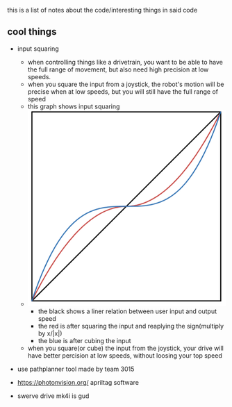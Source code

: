 this is a list of notes about the code/interesting things in said code

 ## cool things
 * input squaring
    * when controlling things like a drivetrain, you want to be able to have the full range of movement,
    but also need high precision at low speeds. 
    * when you square the input from a joystick, the robot's motion will be precise when at low speeds, but you will still have the full range of speed
    * this graph shows input squaring
    * ![input graph](image.png)
        * the black shows a liner relation between user input and output speed
        * the red is after squaring the input and reaplying the sign(multiply by x/|x|)
        * the blue is after cubing the input
    * when you square(or cube) the input from the joystick, your drive will have better percision at low speeds, without loosing your top speed
    
 * use pathplanner tool made by team 3015
  * https://photonvision.org/  apriltag software
  * swerve drive mk4i is gud